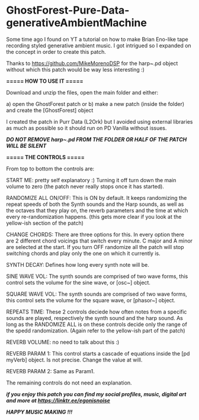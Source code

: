 # GhostForest-Pure-Data-generativeAmbientMachine


Some time ago I found on YT a tutorial on how to make Brian Eno-like tape recording styled generative ambient music. 
I got intrigued so I expanded on the concept in order to create this patch.

Thanks to https://github.com/MikeMorenoDSP for the harp~.pd object without which this patch would be way less interesting :)




**===== HOW TO USE IT =====**



Download and unzip the files,
open the main folder and either:

a) open the GhostForest patch or 
b) make a new patch (inside the folder) and create the [GhostForest] object

I created the patch in Purr Data (L2Ork) but I avoided using external libraries as much as possible so it 
should
run on PD Vanilla without issues.

***DO NOT REMOVE harp~.pd FROM THE FOLDER OR HALF OF THE PATCH WILL BE SILENT***




**===== THE CONTROLS =====**



From top to bottom the controls are:



START ME: 
pretty self explanatory :) Turning it off turn down the main volume to zero (the patch never really stops once it has started).



RANDOMIZE ALL ON/OFF: 
This is ON by default. It keeps randomizing the repeat speeds of both the Synth sounds and the Harp sounds, 
as well as the octaves that they play on, the reverb parameters and the time at which every re-randomization happens.
(this gets more clear if you look at the yellow-ish section of the patch)




CHANGE CHORDS: 
There are three options for this. In every option there are 2 different chord voicings that switch every minute. 
C major and A minor are selected at the start. If you turn OFF randomize all the patch will stop switching chords and play only the one on which it currently is.



SYNTH DECAY:
Defines how long every synth note will be.



SINE WAVE VOL:
The synth sounds are comprised of two wave forms, this control sets the volume for the sine wave, or [osc~] object. 



SQUARE WAVE VOL:
The synth sounds are comprised of two wave forms, this control sets the volume for the square wave, or [phasor~] object. 



REPEATS TIME:
These 2 controls deciede how often notes from a specific sounds are played, respectively the synth sound and the harp sound.
As long as the RANDOMIZE ALL is on these controls decide only the range of the spedd randomization.
(Again refer to the yellow-ish part of the patch)



REVERB VOLUME:
no need to talk about this :)



REVERB PARAM 1:
This control starts a cascade of equations inside the [pd myVerb] object. Is not precise. Change the value at will.



REVERB PARAM 2:
Same as Param1.



The remaining controls do not need an explanation.







***if you enjoy this patch you can find my social profiles, music, digital art and more at https://linktr.ee/egonisnoise***


***HAPPY MUSIC MAKING !!!***
